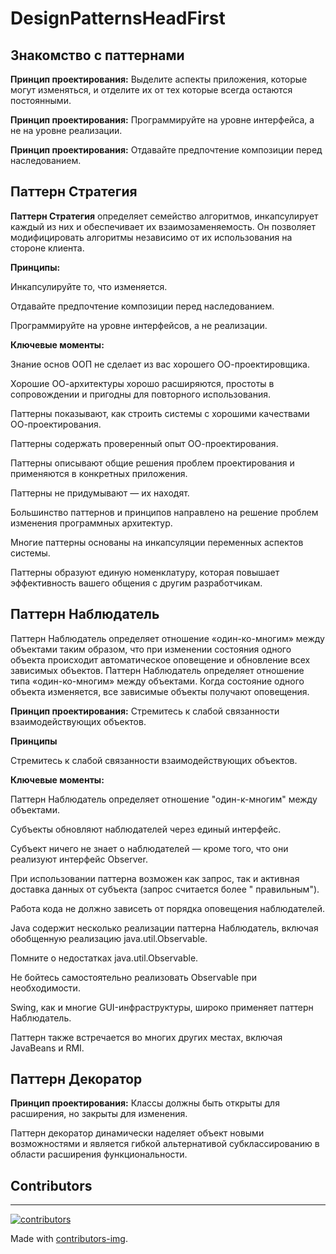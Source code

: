# DesignPatternsHeadFirst

## Знакомство с паттернами
**Принцип проектирования:** Выделите аспекты приложения, которые могут изменяться, и отделите их от тех которые всегда
остаются постоянными.

**Принцип проектирования:** Программируйте на уровне интерфейса, а не на уровне реализации.

**Принцип проектирования:** Отдавайте предпочтение композиции перед наследованием.

## Паттерн Стратегия

**Паттерн Стратегия** определяет семейство алгоритмов, инкапсулирует каждый из них и обеспечивает 
их взаимозаменяемость. Он позволяет модифицировать алгоритмы независимо от их использования на стороне клиента.

**Принципы:**

Инкапсулируйте то, что изменяется.

Отдавайте предпочтение композиции перед наследованием.

Программируйте на уровне интерфейсов, а не реализации.

**Ключевые моменты:**

Знание основ ООП не сделает из вас хорошего ОО-проектировщика.

Хорошие ОО-архитектуры хорошо расширяются, простоты в сопровождении и пригодны 
для повторного использования.

Паттерны показывают, как строить системы с хорошими качествами ОО-проектирования.

Паттерны содержать проверенный опыт ОО-проектирования.

Паттерны описывают общие решения проблем проектирования и применяются в конкретных приложения.

Паттерны не придумывают — их находят.

Большинство паттернов и принципов направлено на решение проблем изменения программных архитектур.

Многие паттерны основаны на инкапсуляции переменных аспектов системы.

Паттерны образуют единую номенклатуру, которая повышает эффективность вашего общения с другим разработчикам.

## Паттерн Наблюдатель

Паттерн Наблюдатель определяет отношение «один-ко-многим» между объектами таким образом, что при изменении состояния
одного объекта происходит автоматическое оповещение и обновление всех зависимых объектов. Паттерн Наблюдатель определяет
отношение типа «один-ко-многим» между объектами. Когда состояние одного объекта изменяется, все зависимые объекты
получают оповещения.

**Принцип проектирования:** Стремитесь к слабой связанности взаимодействующих объектов.

**Принципы**

Стремитесь к слабой связанности взаимодействующих объектов. 

**Ключевые моменты:**

Паттерн Наблюдатель определяет отношение "один-к-многим" между объектами.

Субъекты обновляют наблюдателей через единый интерфейс.

Субъект ничего не знает о наблюдателей — кроме того, что они реализуют интерфейс Observer.

При использовании паттерна возможен как запрос, так и активная доставка данных от субъекта (запрос считается более "
правильным").

Работа кода не должно зависеть от порядка оповещения наблюдателей.

Java содержит несколько реализации паттерна Наблюдатель, включая обобщенную реализацию java.util.Observable.

Помните о недостатках java.util.Observable.

Не бойтесь самостоятельно реализовать Observable при необходимости.

Swing, как и многие GUI-инфраструктуры, широко применяет паттерн Наблюдатель.

Паттерн также встречается во многих других местах, включая JavaBeans и RMI.

## Паттерн Декоратор

**Принцип проектирования:** Классы должны быть открыты для расширения, но закрыты для изменения.

Паттерн декоратор динамически наделяет объект новыми возможностями и является гибкой альтернативой субклассированию в
области расширения функциональности.

## Contributors

---
<a href="https://github.com/rustamsafarovrs/DesignPatternsHeadFirst/graphs/contributors">
  <img src="https://contrib.rocks/image?repo=rustamsafarovrs/DesignPatternsHeadFirst" alt="contributors" />
</a>

Made with [contributors-img](https://contrib.rocks).
